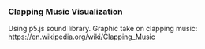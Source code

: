 ### Clapping Music Visualization
Using p5.js sound library. Graphic take on clapping music: https://en.wikipedia.org/wiki/Clapping_Music
